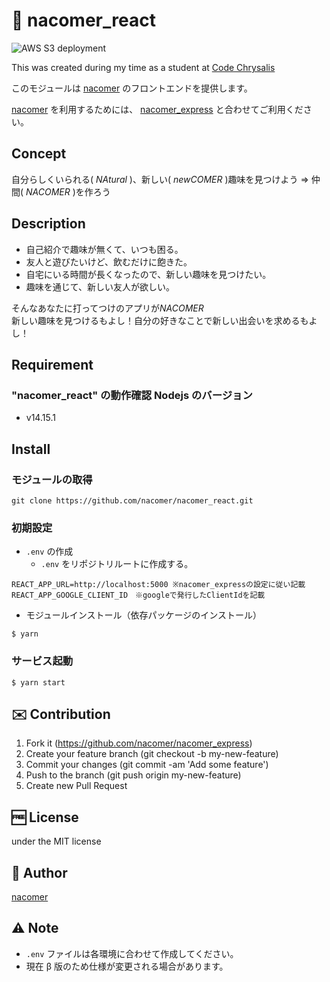 # :two_men_holding_hands: nacomer_react

![AWS S3 deployment](https://github.com/nacomer/nacomer_react/workflows/AWS%20S3%20deployment/badge.svg)

This was created during my time as a student at [Code Chrysalis](https://codechrysalis.io/)

このモジュールは [nacomer](https://github.com/nacomer) のフロントエンドを提供します。

[nacomer](https://github.com/nacomer) を利用するためには、 [nacomer_express](https://github.com/nacomer/nacomer_express) と合わせてご利用ください。

## Concept

自分らしくいられる( _NAtural_ )、新しい( _newCOMER_ )趣味を見つけよう => 仲間( _NACOMER_ )を作ろう

## Description

- 自己紹介で趣味が無くて、いつも困る。
- 友人と遊びたいけど、飲むだけに飽きた。
- 自宅にいる時間が長くなったので、新しい趣味を見つけたい。
- 趣味を通じて、新しい友人が欲しい。

そんなあなたに打ってつけのアプリが*NACOMER*  
新しい趣味を見つけるもよし！自分の好きなことで新しい出会いを求めるもよし！

## Requirement

### "nacomer_react" の動作確認 Nodejs のバージョン
- v14.15.1

## Install

### モジュールの取得

```shell
git clone https://github.com/nacomer/nacomer_react.git
```

### 初期設定

- `.env` の作成
  - `.env` をリポジトリルートに作成する。

```
REACT_APP_URL=http://localhost:5000 ※nacomer_expressの設定に従い記載
REACT_APP_GOOGLE_CLIENT_ID　※googleで発行したClientIdを記載
```

- モジュールインストール（依存パッケージのインストール）

```
$ yarn
```

### サービス起動

```
$ yarn start
```

## :envelope: Contribution

1. Fork it (https://github.com/nacomer/nacomer_express)
2. Create your feature branch (git checkout -b my-new-feature)
3. Commit your changes (git commit -am 'Add some feature')
4. Push to the branch (git push origin my-new-feature)
5. Create new Pull Request

## :free: License

under the MIT license

## :man: Author

[nacomer](https://github.com/nacomer)

## :warning: Note

- `.env` ファイルは各環境に合わせて作成してください。
- 現在 β 版のため仕様が変更される場合があります。

